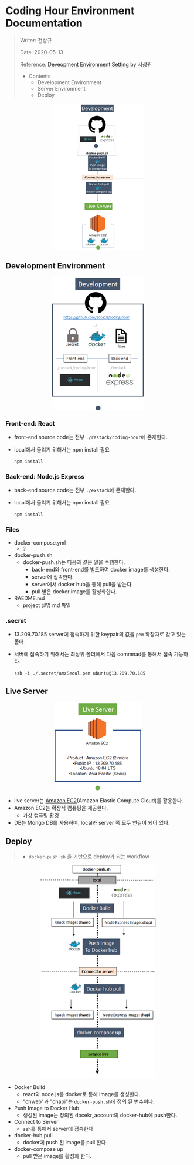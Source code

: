 # Coding Hour Environment Documentation

> Writer: 전상규
>
> Date: 2020-05-13
>
> Reference: [Deveopment Environment Setting by 서상원](https://docs.google.com/document/d/1kKlKCd2y7YkGWIlcU7otdQ_fi91Ce_-m8s12oNY-Zn4/edit)
>
> * Contents
>   * Development Environment
>   * Server Environment
>   * Deploy

<center>
  <img src="./src/image-20200513172900256.png" alt="image-20200513172900256" width = 50% />
</center>

## Development Environment



<center>
  <img src="./src/image-20200513155854797.png" alt="image-20200513155854797" style="zoom:80%;" />
</center>

### Front-end: React

* front-end source code는  전부 ``./rastack/coding-hour``에 존재한다.

* local에서 돌리기 위해서는 npm install 필요

  ```bash
  npm install
  ```

### Back-end: Node.js Express

* back-end source code는  전부 ``./exstack``에 존재한다.

* local에서 돌리기 위해서는 npm install 필요

  ```bash
  npm install
  ```

### Files

* docker-compose.yml
  *  ?
* docker-push.sh
  * docker-push.sh는 다음과 같은 일을 수행한다.
    * back-end와 front-end를 빌드하여 docker image를 생성한다.
    * server에 접속한다.
    * server에서 docker hub을 통해 pull을 받는다.
    * pull 받은 docker image를 활성화한다.
* RAEDME.md
  * project 설명 md 파일

### .secret

* 13.209.70.185 server에 접속하기 위한 keypair의 값을 ``pem``  확장자로 갖고 있는 폴더

* 서버에 접속하기 위해서는 최상위 폴더에서 다음 commnad를 통해서 접속 가능하다.

  ```
  ssh -i ./.secret/amzSeoul.pem ubuntu@13.209.70.185
  ```

  

## Live Server



<center><img src="./src/image-20200513155945102.png" alt="image-20200513155945102" style="zoom:80%;" /></center>

* live server는 [Amazon EC2](https://docs.aws.amazon.com/ko_kr/AWSEC2/latest/UserGuide/concepts.html)(Amazon Elastic Compute Cloud)를 활용한다. 
* Amazon EC2는 확장식 컴퓨팅을 제공한다.
  * 가상 컴퓨팅 환경
* DB는 Mongo DB를 사용하며, local과 server 쪽 모두 연결이 되어 있다.

## Deploy

> * ``docker-push.sh`` 을 기반으로 deploy가 되는 workflow

<center><img src="./src/image-20200513160016735.png" alt="image-20200513160016735" style="zoom:80%;" /></center>

* Docker Build
  * react와 node.js를 docker로 통해 image를 생성한다.
  * "chweb"과 "chapi"는 ``docker-push.sh``에 정의 된 변수이다. 
* Push Image to Docker Hub
  * 생성된 image는 정의된 docekr_account의 docker-hub에 push한다.
* Connect to Server
  * ``ssh``를 통해서 server에 접속한다
* docker-hub pull
  * docker에 push 된 image를 pull 한다
* docker-compose up
  * pull 받은 image를 활성화 한다. 
